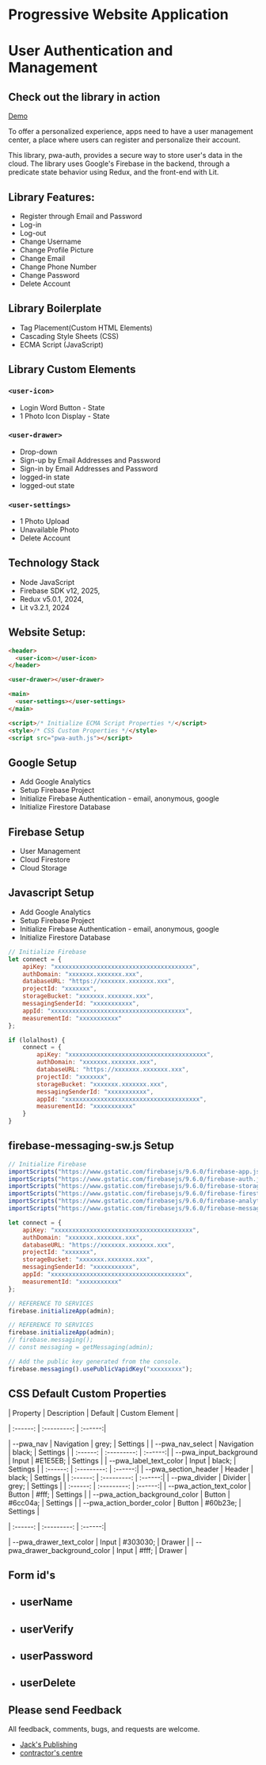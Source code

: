 Progressive Website Application
======================
User Authentication and Management
======================

## Check out the library in action 
[Demo](https://www.pwa-authentic.firebaseapp.com)

To offer a personalized experience, apps need to have a user management center, a place where users can register and personalize their account.

This library, pwa-auth, provides a secure way to store user's data in the cloud. The library uses Google's Firebase in the backend, through a predicate state behavior using Redux, and the front-end with Lit.

## Library Features:
- Register through Email and Password
- Log-in
- Log-out
- Change Username
- Change Profile Picture
- Change Email
- Change Phone Number
- Change Password
- Delete Account

## Library Boilerplate
- Tag Placement(Custom HTML Elements)
- Cascading Style Sheets (CSS)
- ECMA Script (JavaScript)

## Library Custom Elements

### `<user-icon>`
- Login Word Button - State
- 1 Photo Icon Display - State

### `<user-drawer>`
- Drop-down
- Sign-up by Email Addresses and Password
- Sign-in by Email Addresses and Password
- logged-in state
- logged-out state

### `<user-settings>`
- 1 Photo Upload
- Unavailable Photo
- Delete Account

## Technology Stack
- Node JavaScript
- Firebase SDK v12, 2025,
- Redux v5.0.1, 2024,
- Lit v3.2.1, 2024

## Website Setup:
```html
<header>
  <user-icon></user-icon>
</header>

<user-drawer></user-drawer>

<main>
  <user-settings></user-settings>
</main>

<script>/* Initialize ECMA Script Properties */</script>
<style>/* CSS Custom Properties */</style>
<script src="pwa-auth.js"></script>
```
## Google Setup
- Add Google Analytics
- Setup Firebase Project
- Initialize Firebase Authentication - email, anonymous, google
- Initialize Firestore Database

## Firebase Setup
- User Management
- Cloud Firestore
- Cloud Storage

## Javascript Setup
- Add Google Analytics
- Setup Firebase Project
- Initialize Firebase Authentication - email, anonymous, google
- Initialize Firestore Database

```javascript
// Initialize Firebase
let connect = {
    apiKey: "xxxxxxxxxxxxxxxxxxxxxxxxxxxxxxxxxxxxxxx",
    authDomain: "xxxxxxx.xxxxxxx.xxx",
    databaseURL: "https://xxxxxxx.xxxxxxx.xxx",
    projectId: "xxxxxxx",
    storageBucket: "xxxxxxx.xxxxxxx.xxx",
    messagingSenderId: "xxxxxxxxxxx",
    appId: "xxxxxxxxxxxxxxxxxxxxxxxxxxxxxxxxxxxxxx",
    measurementId: "xxxxxxxxxxx"
};

if (lolalhost) {
    connect = {
        apiKey: "xxxxxxxxxxxxxxxxxxxxxxxxxxxxxxxxxxxxxxx",
        authDomain: "xxxxxxx.xxxxxxx.xxx",
        databaseURL: "https://xxxxxxx.xxxxxxx.xxx",
        projectId: "xxxxxxx",
        storageBucket: "xxxxxxx.xxxxxxx.xxx",
        messagingSenderId: "xxxxxxxxxxx",
        appId: "xxxxxxxxxxxxxxxxxxxxxxxxxxxxxxxxxxxxxx",
        measurementId: "xxxxxxxxxxx" 
    }
}
```
## firebase-messaging-sw.js Setup
```javascript
// Initialize Firebase
importScripts("https://www.gstatic.com/firebasejs/9.6.0/firebase-app.js");
importScripts("https://www.gstatic.com/firebasejs/9.6.0/firebase-auth.js");
importScripts("https://www.gstatic.com/firebasejs/9.6.0/firebase-storage.js");
importScripts("https://www.gstatic.com/firebasejs/9.6.0/firebase-firestore.js");
importScripts("https://www.gstatic.com/firebasejs/9.6.0/firebase-analytics.js");
importScripts("https://www.gstatic.com/firebasejs/9.6.0/firebase-messaging.js");

let connect = {
    apiKey: "xxxxxxxxxxxxxxxxxxxxxxxxxxxxxxxxxxxxxxx",
    authDomain: "xxxxxxx.xxxxxxx.xxx",
    databaseURL: "https://xxxxxxx.xxxxxxx.xxx",
    projectId: "xxxxxxx",
    storageBucket: "xxxxxxx.xxxxxxx.xxx",
    messagingSenderId: "xxxxxxxxxxx",
    appId: "xxxxxxxxxxxxxxxxxxxxxxxxxxxxxxxxxxxxxx",
    measurementId: "xxxxxxxxxxx"
};

// REFERENCE TO SERVICES
firebase.initializeApp(admin);

// REFERENCE TO SERVICES
firebase.initializeApp(admin);                                           
// firebase.messaging();
// const messaging = getMessaging(admin);

// Add the public key generated from the console.
firebase.messaging().usePublicVapidKey("xxxxxxxxx");
```

## CSS Default Custom Properties
| Property | Description | Default | Custom Element |

| :------: | :---------: | :------:|

| --pwa_nav                             |   Navigation  |   grey;       | Settings |
| --pwa_nav_select                      |   Navigation  |   black;      | Settings |
| :------: | :---------: | :------:|
| --pwa_input_background                |   Input       | #E1E5EB;    | Settings |
| --pwa_label_text_color                |   Input       |   black;      | Settings |
| :------: | :---------: | :------:|
| --pwa_section_header                  |   Header      |   black;      | Settings |
| :------: | :---------: | :------:|
| --pwa_divider                         |   Divider     |   grey;       | Settings |
| :------: | :---------: | :------:|
| --pwa_action_text_color               |   Button      | #fff;       | Settings |
| --pwa_action_background_color         |   Button      | #6cc04a;    | Settings |
| --pwa_action_border_color             |   Button      | #60b23e;    | Settings |

| :------: | :---------: | :------:|

| --pwa_drawer_text_color               |   Input       | #303030;    | Drawer |
| --pwa_drawer_background_color         |   Input       | #fff;       | Drawer |

## Form id's
- userName
  - 
- userVerify
  - 
- userPassword
  - 
- userDelete
  - 

## Please send Feedback
All feedback, comments, bugs, and requests are welcome.
* [Jack's Publishing](https://www.jackspublishing.com)
* [contractor's centre](https://www.contractorscentre.com)